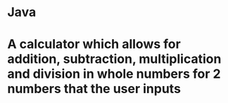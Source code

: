 # Java
# A calculator which allows for addition, subtraction, multiplication and division in whole numbers for 2 numbers that the user inputs
